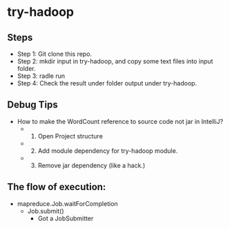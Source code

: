 # try-hadoop

## Steps
* Step 1: Git clone this repo.
* Step 2: mkdir input in try-hadoop, and copy some text files into input folder.
* Step 3: radle run
* Step 4: Check the result under folder output under try-hadoop.


## Debug Tips
* How to make the WordCount reference to source code not jar in IntelliJ?
    * 1. Open Project structure
    * 2. Add module dependency for try-hadoop module.
    * 3. Remove jar dependency (like a hack.)
    
## The flow of execution:
* mapreduce.Job.waitForCompletion
   * Job.submit()
      * Got a JobSubmitter
